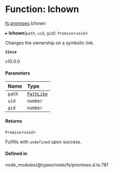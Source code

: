 # Function: lchown

[fs](../modules/fs.md).[promises](../modules/fs.promises.md).lchown

▸ **lchown**(`path`, `uid`, `gid`): `Promise`<`void`\>

Changes the ownership on a symbolic link.

**`Since`**

v10.0.0

#### Parameters

| Name | Type |
| :------ | :------ |
| `path` | [`PathLike`](../types/fs.PathLike.md) |
| `uid` | `number` |
| `gid` | `number` |

#### Returns

`Promise`<`void`\>

Fulfills with `undefined` upon success.

#### Defined in

node_modules/@types/node/fs/promises.d.ts:781
